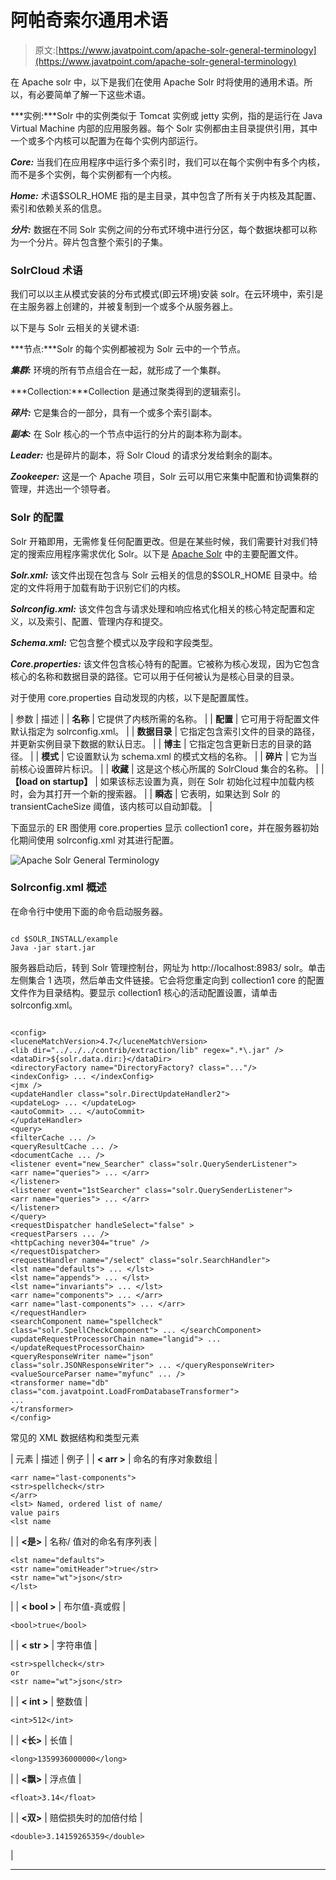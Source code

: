 # 阿帕奇索尔通用术语

> 原文:[https://www.javatpoint.com/apache-solr-general-terminology](https://www.javatpoint.com/apache-solr-general-terminology)

在 Apache solr 中，以下是我们在使用 Apache Solr 时将使用的通用术语。所以，有必要简单了解一下这些术语。

***实例:***Solr 中的实例类似于 Tomcat 实例或 jetty 实例，指的是运行在 Java Virtual Machine 内部的应用服务器。每个 Solr 实例都由主目录提供引用，其中一个或多个内核可以配置为在每个实例内部运行。

***Core:*** 当我们在应用程序中运行多个索引时，我们可以在每个实例中有多个内核，而不是多个实例，每个实例都有一个内核。

***Home:*** 术语$SOLR_HOME 指的是主目录，其中包含了所有关于内核及其配置、索引和依赖关系的信息。

***分片:*** 数据在不同 Solr 实例之间的分布式环境中进行分区，每个数据块都可以称为一个分片。碎片包含整个索引的子集。

### SolrCloud 术语

我们可以以主从模式安装的分布式模式(即云环境)安装 solr。在云环境中，索引是在主服务器上创建的，并被复制到一个或多个从服务器上。

以下是与 Solr 云相关的关键术语:

***节点:***Solr 的每个实例都被视为 Solr 云中的一个节点。

***集群:*** 环境的所有节点组合在一起，就形成了一个集群。

***Collection:***Collection 是通过聚类得到的逻辑索引。

***碎片:*** 它是集合的一部分，具有一个或多个索引副本。

***副本:*** 在 Solr 核心的一个节点中运行的分片的副本称为副本。

***Leader:*** 也是碎片的副本，将 Solr Cloud 的请求分发给剩余的副本。

***Zookeeper:*** 这是一个 Apache 项目，Solr 云可以用它来集中配置和协调集群的管理，并选出一个领导者。

### Solr 的配置

Solr 开箱即用，无需修复任何配置更改。但是在某些时候，我们需要针对我们特定的搜索应用程序需求优化 Solr。以下是 [Apache Solr](https://www.javatpoint.com/apache-solr) 中的主要配置文件。

***Solr.xml:*** 该文件出现在包含与 Solr 云相关的信息的$SOLR_HOME 目录中。给定的文件将用于加载有助于识别它们的内核。

***Solrconfig.xml:*** 该文件包含与请求处理和响应格式化相关的核心特定配置和定义，以及索引、配置、管理内存和提交。

***Schema.xml:*** 它包含整个模式以及字段和字段类型。

***Core.properties:*** 该文件包含核心特有的配置。它被称为核心发现，因为它包含核心的名称和数据目录的路径。它可以用于任何被认为是核心目录的目录。

对于使用 core.properties 自动发现的内核，以下是配置属性。

| 参数 | 描述 |
| **名称** | 它提供了内核所需的名称。 |
| **配置** | 它可用于将配置文件默认指定为 solrconfig.xml。 |
| **数据目录** | 它指定包含索引文件的目录的路径，并更新实例目录下数据的默认日志。 |
| **博主** | 它指定包含更新日志的目录的路径。 |
| **模式** | 它设置默认为 schema.xml 的模式文档的名称。 |
| **碎片** | 它为当前核心设置碎片标识。 |
| **收藏** | 这是这个核心所属的 SolrCloud 集合的名称。 |
| **【load on startup】** | 如果该标志设置为真，则在 Solr 初始化过程中加载内核时，会为其打开一个新的搜索器。 |
| **瞬态** | 它表明，如果达到 Solr 的 transientCacheSize 阈值，该内核可以自动卸载。 |

下面显示的 ER 图使用 core.properties 显示 collection1 core，并在服务器初始化期间使用 solrconfig.xml 对其进行配置。

![Apache Solr General Terminology](../Images/10b3177ae587fbed6deee336694919a6.png)

### Solrconfig.xml 概述

在命令行中使用下面的命令启动服务器。

```

cd $SOLR_INSTALL/example
Java -jar start.jar

```

服务器启动后，转到 Solr 管理控制台，网址为 http://localhost:8983/ solr。单击左侧集合 1 选项，然后单击文件链接。它会将您重定向到 collection1 core 的配置文件作为目录结构。要显示 collection1 核心的活动配置设置，请单击 solrconfig.xml。

```

<config>
<luceneMatchVersion>4.7</luceneMatchVersion>
<lib dir="../../../contrib/extraction/lib" regex=".*\.jar" />
<dataDir>${solr.data.dir:}</dataDir>
<directoryFactory name="DirectoryFactory? class="..."/>
<indexConfig> ... </indexConfig>
<jmx />
<updateHandler class="solr.DirectUpdateHandler2">
<updateLog> ... </updateLog>
<autoCommit> ... </autoCommit>
</updateHandler>
<query>
<filterCache ... />
<queryResultCache ... />
<documentCache ... />
<listener event="new_Searcher" class="solr.QuerySenderListener">
<arr name="queries"> ... </arr>
</listener>
<listener event="1stSearcher" class="solr.QuerySenderListener">
<arr name="queries"> ... </arr>
</listener>
</query>
<requestDispatcher handleSelect="false" >
<requestParsers ... />
<httpCaching never304="true" />
</requestDispatcher>
<requestHandler name="/select" class="solr.SearchHandler">
<lst name="defaults"> ... </lst>
<lst name="appends"> ... </lst>
<lst name="invariants"> ... </lst>
<arr name="components"> ... </arr>
<arr name="last-components"> ... </arr>
</requestHandler>
<searchComponent name="spellcheck"
class="solr.SpellCheckComponent"> ... </searchComponent>
<updateRequestProcessorChain name="langid"> ...
</updateRequestProcessorChain>
<queryResponseWriter name="json"
class="solr.JSONResponseWriter"> ... </queryResponseWriter>
<valueSourceParser name="myfunc" ... />
<transformer name="db"
class="com.javatpoint.LoadFromDatabaseTransformer">
...
</transformer>
</config>

```

常见的 XML 数据结构和类型元素

| 元素 | 描述 | 例子 |
| **< arr >** | 命名的有序对象数组 | 

```
<arr name="last-components">
<str>spellcheck</str>
</arr>
<lst> Named, ordered list of name/
value pairs
<lst name
```

 |
| **<是>** | 名称/
值对的命名有序列表 | 

```
<lst name="defaults">
<str name="omitHeader">true</str>
<str name="wt">json</str>
</lst>
```

 |
| **< bool >** | 布尔值-真或假 | 

```
<bool>true</bool>
```

 |
| **< str >** | 字符串值 | 

```
<str>spellcheck</str>
or
<str name="wt">json</str>
```

 |
| **< int >** | 整数值 | 

```
<int>512</int>
```

 |
| **<长>** | 长值 | 

```
<long>1359936000000</long>
```

 |
| **<飘>** | 浮点值 | 

```
<float>3.14</float>
```

 |
| **<双>** | 赔偿损失时的加倍付给 | 

```
<double>3.14159265359</double>
```

 |

* * *